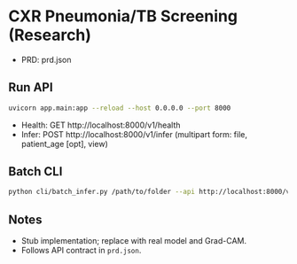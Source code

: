 # CXR Pneumonia/TB Screening (Research)

- PRD: prd.json

## Run API

```bash
uvicorn app.main:app --reload --host 0.0.0.0 --port 8000
```

- Health: GET http://localhost:8000/v1/health
- Infer: POST http://localhost:8000/v1/infer (multipart form: file, patient_age [opt], view)

## Batch CLI

```bash
python cli/batch_infer.py /path/to/folder --api http://localhost:8000/v1/infer
```

## Notes
- Stub implementation; replace with real model and Grad-CAM.
- Follows API contract in `prd.json`.